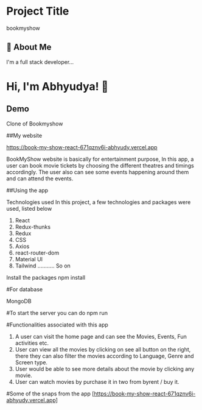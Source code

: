 
# Project Title


bookmyshow
## 🚀 About Me
I'm a full stack developer...


# Hi, I'm Abhyudya! 👋


## Demo

Clone of Bookmyshow

##My website

https://book-my-show-react-671qznv6i-abhyudy.vercel.app

BookMyShow website is basically for entertainment purpose, In this app, a user can book movie tickets by choosing the different theatres and timings accordingly. The user also can see some events happening around them and can attend the events.

##Using the app

Technologies used
In this project, a few technologies and packages were used, listed below

1. React
2. Redux-thunks
3. Redux
4. CSS
5. Axios
6. react-router-dom
7. Material UI
8. Tailwind ........... So on 

Install the packages
npm install

#For database

MongoDB

#To start the server you can do
 npm run 

#Functionalities associated with this app

1. A user can visit the home page and can see the Movies, Events, Fun activities etc.
2. User can view all the movies by clicking on see all button on the right, there they can also filter the movies according to Language, Genre and Screen type.
3. User would be able to see more details about the movie by clicking any movie.
4. User can watch movies by purchase it in two from byrent / buy it.


#Some of the snaps from the app
[https://book-my-show-react-671qznv6i-abhyudy.vercel.app]








